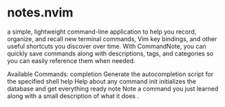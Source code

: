 # notes.nvim
a simple, lightweight command-line application to help you record, organize, and recall new terminal commands, Vim key bindings, and other useful shortcuts you discover over time. With CommandNote, you can quickly save commands along with descriptions, tags, and categories so you can easily reference them when needed.


Available Commands:
  completion  Generate the autocompletion script for the specified shell
  help        Help about any command
  init        initializes the database and get everything ready
  note        Note a command you just learned along with a small description of what it does .
